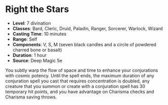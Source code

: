 # Right the Stars

- **Level**: 7 divination
- **Classes**: Bard, Cleric, Druid, Paladin, Ranger, Sorcerer, Warlock, Wizard
- **Casting Time**: 10 minutes
- **Range**: Self
- **Components**: V, S, M (seven black candles and a circle of powdered charred bone or basalt)
- **Duration**: 1 hour
- **Source**: Deep Magic 5e

You subtly warp the flow of space and time to enhance your conjurations with cosmic potency. Until the spell ends, the maximum duration of any conjuration spell you cast that requires concentration is doubled, any creature that you summon or create with a conjuration spell has 30 temporary hit points, and you have advantage on Charisma checks and Charisma saving throws.

